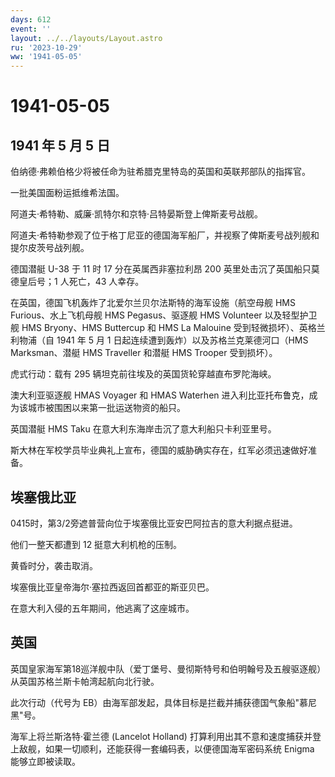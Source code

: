 ```yaml
---
days: 612
event: ''
layout: ../../layouts/Layout.astro
ru: '2023-10-29'
ww: '1941-05-05'
---
```


# 1941-05-05

## 1941 年 5 月 5 日

伯纳德·弗赖伯格少将被任命为驻希腊克里特岛的英国和英联邦部队的指挥官。

一批美国面粉运抵维希法国。

阿道夫·希特勒、威廉·凯特尔和京特·吕特晏斯登上俾斯麦号战舰。

阿道夫·希特勒参观了位于格丁尼亚的德国海军船厂，并视察了俾斯麦号战列舰和提尔皮茨号战列舰。

德国潜艇 U-38 于 11 时 17 分在英属西非塞拉利昂 200
英里处击沉了英国船只莫德皇后号；1 人死亡，43 人幸存。

在英国，德国飞机轰炸了北爱尔兰贝尔法斯特的海军设施（航空母舰 HMS
Furious、水上飞机母舰 HMS Pegasus、驱逐舰 HMS Volunteer 以及轻型护卫舰
HMS Bryony、HMS Buttercup 和 HMS La Malouine
受到轻微损坏）、英格兰利物浦（自 1941 年 5 月 1
日起连续遭到轰炸）以及苏格兰克莱德河口（HMS Marksman、潜艇 HMS Traveller
和潜艇 HMS Trooper 受到损坏）。

虎式行动：载有 295 辆坦克前往埃及的英国货轮穿越直布罗陀海峡。

澳大利亚驱逐舰 HMAS Voyager 和 HMAS Waterhen
进入利比亚托布鲁克，成为该城市被围困以来第一批运送物资的船只。

英国潜艇 HMS Taku 在意大利东海岸击沉了意大利船只卡利亚里号。

斯大林在军校学员毕业典礼上宣布，德国的威胁确实存在，红军必须迅速做好准备。

## 埃塞俄比亚

0415时，第3/2旁遮普营向位于埃塞俄比亚安巴阿拉吉的意大利据点挺进。

他们一整天都遭到 12 挺意大利机枪的压制。

黄昏时分，袭击取消。

埃塞俄比亚皇帝海尔·塞拉西返回首都亚的斯亚贝巴。

在意大利入侵的五年期间，他逃离了这座城市。

## 英国

英国皇家海军第18巡洋舰中队（爱丁堡号、曼彻斯特号和伯明翰号及五艘驱逐舰）从英国苏格兰斯卡帕湾起航向北行驶。

此次行动（代号为
EB）由海军部发起，具体目标是拦截并捕获德国气象船"慕尼黑"号。

海军上将兰斯洛特·霍兰德 (Lancelot Holland)
打算利用出其不意和速度捕获并登上敌舰，如果一切顺利，还能获得一套编码表，以便德国海军密码系统
Enigma 能够立即被读取。